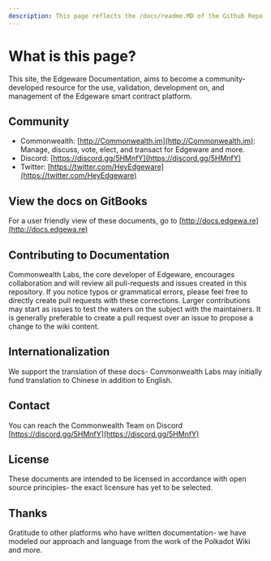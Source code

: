 ```yaml
---
description: This page reflects the /docs/readme.MD of the Github Repo.
---
```


# What is this page?

This site, the Edgeware Documentation, aims to become a community-developed resource for the use, validation, development on, and management of the Edgeware smart contract platform.

## Community

* Commonwealth: [http://Commonwealth.im](http://Commonwealth.im): Manage, discuss, vote, elect, and transact for Edgeware and more.
* Discord: [https://discord.gg/5HMnfY](https://discord.gg/5HMnfY)
* Twitter: [https://twitter.com/HeyEdgeware](https://twitter.com/HeyEdgeware)

## View the docs on GitBooks

For a user friendly view of these documents, go to [http://docs.edgewa.re](http://docs.edgewa.re)

## Contributing to Documentation

Commonwealth Labs, the core developer of Edgeware, encourages collaboration and will review all pull-requests and issues created in this repository. If you notice typos or grammatical errors, please feel free to directly create pull requests with these corrections. Larger contributions may start as issues to test the waters on the subject with the maintainers. It is generally preferable to create a pull request over an issue to propose a change to the wiki content.

## Internationalization

We support the translation of these docs- Commonwealth Labs may initially fund translation to Chinese in addition to English.

## Contact

You can reach the Commonwealth Team on Discord [https://discord.gg/5HMnfY](https://discord.gg/5HMnfY)

## License

These documents are intended to be licensed in accordance with open source principles- the exact licensure has yet to be selected.

## Thanks

Gratitude to other platforms who have written documentation- we have modeled our approach and language from the work of the Polkadot Wiki and more.

